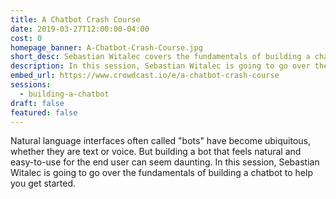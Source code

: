 ```yaml
---
title: A Chatbot Crash Course
date: 2019-03-27T12:00:00-04:00
cost: 0
homepage_banner: A-Chatbot-Crash-Course.jpg
short_desc: Sebastian Witalec covers the fundamentals of building a chatbot.
description: In this session, Sebastian Witalec is going to go over the fundamentals of building a chatbot to help you get started.
embed_url: https://www.crowdcast.io/e/a-chatbot-crash-course
sessions:
  - building-a-chatbot
draft: false
featured: false
---
```


Natural language interfaces often called "bots" have become ubiquitous, whether they are text or voice. But building a bot that feels natural and easy-to-use for the end user can seem daunting. In this session, Sebastian Witalec is going to go over the fundamentals of building a chatbot to help you get started.
